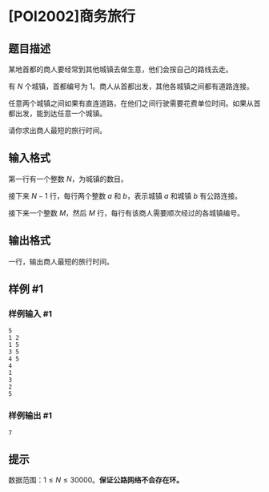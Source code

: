 # [POI2002]商务旅行

## 题目描述

某地首都的商人要经常到其他城镇去做生意，他们会按自己的路线去走。

有 $N$ 个城镇，首都编号为 $1$。商人从首都出发，其他各城镇之间都有道路连接。

任意两个城镇之间如果有直连道路，在他们之间行驶需要花费单位时间。如果从首都出发，能到达任意一个城镇。

请你求出商人最短的旅行时间。

## 输入格式

第一行有一个整数 $N$，为城镇的数目。

接下来 $N-1$ 行，每行两个整数 $a$ 和 $b$，表示城镇 $a$ 和城镇 $b$ 有公路连接。

接下来一个整数 $M$，然后 $M$ 行，每行有该商人需要顺次经过的各城镇编号。

## 输出格式

一行，输出商人最短的旅行时间。

## 样例 #1

### 样例输入 #1
```
5
1 2
1 5
3 5
4 5
4
1
3
2
5
```

### 样例输出 #1

```
7
```

## 提示

数据范围：$1 \le N \le 30000$。**保证公路网络不会存在环。**
